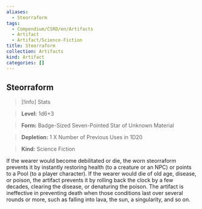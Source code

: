 ```yaml
---
aliases:
  - Steorraform
tags:
  - Compendium/CSRD/en/Artifacts
  - Artifact
  - Artifact/Science-Fiction
title: Steorraform
collection: Artifacts
kind: Artifact
categories: []
---
```

## Steorraform    
>[!info] Stats    
> **Level:** 1d6+3    
> **Form:** Badge-Sized Seven-Pointed Star of Unknown Material    
> **Depletion:** 1 X Number of Previous Uses in 1D20    
> **Kind:** Science Fiction  
    
If the wearer would become debilitated or die, the worn steorraform prevents it by instantly restoring health (to a creature or an NPC) or points to a Pool (to a player character). If the wearer would die of old age, disease, or poison, the artifact prevents it by rolling back the clock by a few decades, clearing the disease, or denaturing the poison. The artifact is ineffective in preventing death when those conditions last over several rounds or more, such as falling into lava, the sun, a singularity, and so on.